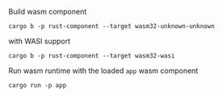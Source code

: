 Build wasm component
```
cargo b -p rust-component --target wasm32-unknown-unknown 
```
with WASI support
```
cargo b -p rust-component --target wasm32-wasi
```
Run wasm runtime with the loaded `app` wasm component
```
cargo run -p app
```